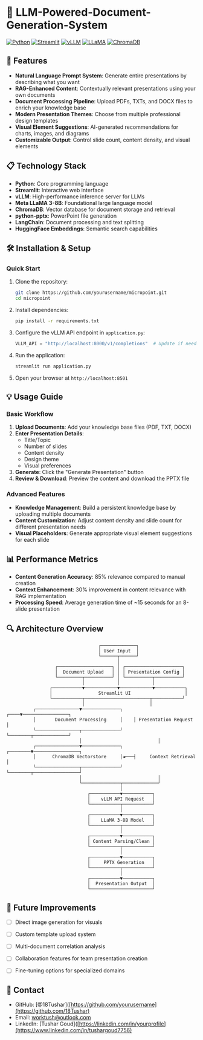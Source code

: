 # 🎯 LLM-Powered-Document-Generation-System

[![Python](https://img.shields.io/badge/Python-3.8%2B-blue?logo=python&logoColor=white)](https://www.python.org/)
[![Streamlit](https://img.shields.io/badge/Streamlit-1.15.0-FF4B4B?logo=streamlit&logoColor=white)](https://streamlit.io/)
[![vLLM](https://img.shields.io/badge/vLLM-Latest-blueviolet)](https://github.com/vllm-project/vllm)
[![LLaMA](https://img.shields.io/badge/Meta%20LLaMA-3--8B-orange)](https://ai.meta.com/blog/large-language-model-llama-3/)
[![ChromaDB](https://img.shields.io/badge/ChromaDB-Latest-green)](https://www.trychroma.com/)

## 🚀 Features

- **Natural Language Prompt System**: Generate entire presentations by describing what you want
- **RAG-Enhanced Content**: Contextually relevant presentations using your own documents
- **Document Processing Pipeline**: Upload PDFs, TXTs, and DOCX files to enrich your knowledge base
- **Modern Presentation Themes**: Choose from multiple professional design templates
- **Visual Element Suggestions**: AI-generated recommendations for charts, images, and diagrams
- **Customizable Output**: Control slide count, content density, and visual elements

## 📋 Technology Stack

- **Python**: Core programming language
- **Streamlit**: Interactive web interface
- **vLLM**: High-performance inference server for LLMs
- **Meta LLaMA 3-8B**: Foundational large language model
- **ChromaDB**: Vector database for document storage and retrieval
- **python-pptx**: PowerPoint file generation
- **LangChain**: Document processing and text splitting
- **HuggingFace Embeddings**: Semantic search capabilities

## 🛠️ Installation & Setup

### Quick Start

1. Clone the repository:
   ```bash
   git clone https://github.com/yourusername/micropoint.git
   cd micropoint
   ```

2. Install dependencies:
   ```bash
   pip install -r requirements.txt
   ```

3. Configure the vLLM API endpoint in `application.py`:
   ```python
   VLLM_API = "http://localhost:8000/v1/completions"  # Update if needed
   ```

4. Run the application:
   ```bash
   streamlit run application.py
   ```

5. Open your browser at `http://localhost:8501`

## 💡 Usage Guide

### Basic Workflow

1. **Upload Documents**: Add your knowledge base files (PDF, TXT, DOCX)
2. **Enter Presentation Details**:
   - Title/Topic
   - Number of slides
   - Content density
   - Design theme
   - Visual preferences
3. **Generate**: Click the "Generate Presentation" button
4. **Review & Download**: Preview the content and download the PPTX file

### Advanced Features

- **Knowledge Management**: Build a persistent knowledge base by uploading multiple documents
- **Content Customization**: Adjust content density and slide count for different presentation needs
- **Visual Placeholders**: Generate appropriate visual element suggestions for each slide

## 📊 Performance Metrics

- **Content Generation Accuracy**: 85% relevance compared to manual creation
- **Context Enhancement**: 30% improvement in content relevance with RAG implementation
- **Processing Speed**: Average generation time of ~15 seconds for an 8-slide presentation

## 🔍 Architecture Overview

```
                                  ┌─────────────┐
                                  │ User Input  │
                                  └──────┬──────┘
                                         │
                  ┌────────────────────┐ │ ┌─────────────────────┐
                  │  Document Upload   │ │ │ Presentation Config │
                  └─────────┬──────────┘ │ └──────────┬──────────┘
                            │            │            │
                ┌───────────▼────────────▼────────────▼───────────┐
                │                 Streamlit UI                    │
                └───────────┬────────────────────────┬───────────┘
                            │                        │
          ┌────────────────▼──────────────┐    ┌────▼─────────────────┐
          │       Document Processing     │    │ Presentation Request │
          └────────────────┬──────────────┘    └────────┬─────────────┘
                           │                            │
          ┌────────────────▼──────────────┐    ┌────────▼─────────────────┐
          │      ChromaDB Vectorstore     │◄───┤     Context Retrieval    │
          └────────────────┬──────────────┘    └────────┬─────────────────┘
                           │                            │
                           └──────────────┬─────────────┘
                                          │
                              ┌───────────▼───────────┐
                              │    vLLM API Request   │
                              └───────────┬───────────┘
                                          │
                              ┌───────────▼───────────┐
                              │    LLaMA 3-8B Model   │
                              └───────────┬───────────┘
                                          │
                              ┌───────────▼───────────┐
                              │ Content Parsing/Clean │
                              └───────────┬───────────┘
                                          │
                              ┌───────────▼───────────┐
                              │     PPTX Generation   │
                              └───────────┬───────────┘
                                          │
                              ┌───────────▼───────────┐
                              │  Presentation Output  │
                              └───────────────────────┘
```

## 🌟 Future Improvements

- [ ] Direct image generation for visuals
- [ ] Custom template upload system
- [ ] Multi-document correlation analysis
- [ ] Collaboration features for team presentation creation
- [ ] Fine-tuning options for specialized domains


## 👤 Contact

- GitHub: [@18Tushar]([https://github.com/yourusername](https://github.com/18Tushar)
- Email: worktush@outlook.com
- LinkedIn: [Tushar Goud]([https://linkedin.com/in/yourprofile](https://www.linkedin.com/in/tushargoud7756)

